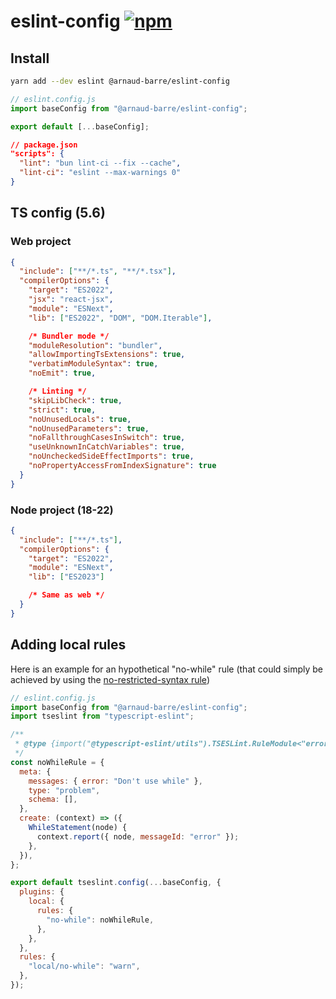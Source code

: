 # eslint-config [![npm](https://img.shields.io/npm/v/@arnaud-barre/eslint-config)](https://www.npmjs.com/package/@arnaud-barre/eslint-config)

## Install

```sh
yarn add --dev eslint @arnaud-barre/eslint-config
```

```js
// eslint.config.js
import baseConfig from "@arnaud-barre/eslint-config";

export default [...baseConfig];
```

```json
// package.json
"scripts": {
  "lint": "bun lint-ci --fix --cache",
  "lint-ci": "eslint --max-warnings 0"
}
```

## TS config (5.6)

### Web project

```json
{
  "include": ["**/*.ts", "**/*.tsx"],
  "compilerOptions": {
    "target": "ES2022",
    "jsx": "react-jsx",
    "module": "ESNext",
    "lib": ["ES2022", "DOM", "DOM.Iterable"],

    /* Bundler mode */
    "moduleResolution": "bundler",
    "allowImportingTsExtensions": true,
    "verbatimModuleSyntax": true,
    "noEmit": true,

    /* Linting */
    "skipLibCheck": true,
    "strict": true,
    "noUnusedLocals": true,
    "noUnusedParameters": true,
    "noFallthroughCasesInSwitch": true,
    "useUnknownInCatchVariables": true,
    "noUncheckedSideEffectImports": true,
    "noPropertyAccessFromIndexSignature": true
  }
}
```

### Node project (18-22)

```json
{
  "include": ["**/*.ts"],
  "compilerOptions": {
    "target": "ES2022",
    "module": "ESNext",
    "lib": ["ES2023"]

    /* Same as web */
  }
}
```

## Adding local rules

Here is an example for an hypothetical "no-while" rule (that could simply be achieved by using the [no-restricted-syntax rule](https://eslint.org/docs/latest/rules/no-restricted-syntax))

```js
// eslint.config.js
import baseConfig from "@arnaud-barre/eslint-config";
import tseslint from "typescript-eslint";

/**
 * @type {import("@typescript-eslint/utils").TSESLint.RuleModule<"error">}
 */
const noWhileRule = {
  meta: {
    messages: { error: "Don't use while" },
    type: "problem",
    schema: [],
  },
  create: (context) => ({
    WhileStatement(node) {
      context.report({ node, messageId: "error" });
    },
  }),
};

export default tseslint.config(...baseConfig, {
  plugins: {
    local: {
      rules: {
        "no-while": noWhileRule,
      },
    },
  },
  rules: {
    "local/no-while": "warn",
  },
});
```
